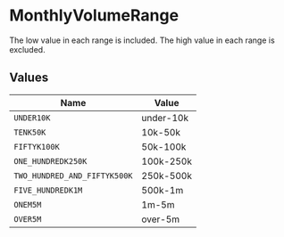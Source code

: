 # MonthlyVolumeRange

The low value in each range is included. The high value in each range is excluded.


## Values

| Name                         | Value                        |
| ---------------------------- | ---------------------------- |
| `UNDER10K`                   | under-10k                    |
| `TENK50K`                    | 10k-50k                      |
| `FIFTYK100K`                 | 50k-100k                     |
| `ONE_HUNDREDK250K`           | 100k-250k                    |
| `TWO_HUNDRED_AND_FIFTYK500K` | 250k-500k                    |
| `FIVE_HUNDREDK1M`            | 500k-1m                      |
| `ONEM5M`                     | 1m-5m                        |
| `OVER5M`                     | over-5m                      |